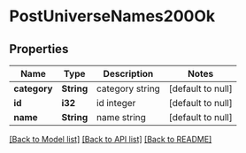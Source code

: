 # PostUniverseNames200Ok

## Properties
Name | Type | Description | Notes
------------ | ------------- | ------------- | -------------
**category** | **String** | category string | [default to null]
**id** | **i32** | id integer | [default to null]
**name** | **String** | name string | [default to null]

[[Back to Model list]](../README.md#documentation-for-models) [[Back to API list]](../README.md#documentation-for-api-endpoints) [[Back to README]](../README.md)


